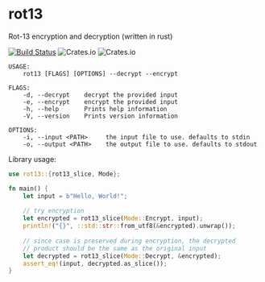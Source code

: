 # rot13

Rot-13 encryption and decryption (written in rust)

[![Build Status](https://travis-ci.com/cameronp98/rot13-rs.svg?branch=master)](https://travis-ci.com/cameronp98/rot13-rs)
![Crates.io](https://img.shields.io/crates/v/rot-13)
![Crates.io](https://img.shields.io/crates/l/rot-13)

```
USAGE:
    rot13 [FLAGS] [OPTIONS] --decrypt --encrypt

FLAGS:
    -d, --decrypt    decrypt the provided input
    -e, --encrypt    encrypt the provided input
    -h, --help       Prints help information
    -V, --version    Prints version information

OPTIONS:
    -i, --input <PATH>     the input file to use. defaults to stdin
    -o, --output <PATH>    the output file to use. defaults to stdout
```

Library usage:

```rust
use rot13::{rot13_slice, Mode};

fn main() {
    let input = b"Hello, World!";
    
    // try encryption
    let encrypted = rot13_slice(Mode::Encrypt, input);
    println!("{}", ::std::str::from_utf8(&encrypted).unwrap());
    
    // since case is preserved during encryption, the decrypted
    // product should be the same as the original input
    let decrypted = rot13_slice(Mode::Decrypt, &encrypted);
    assert_eq!(input, decrypted.as_slice());
}
```